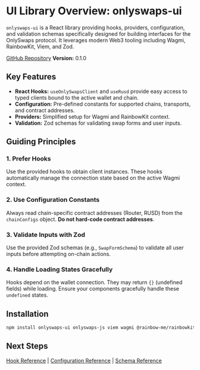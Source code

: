 # UI Library Overview: onlyswaps-ui

`onlyswaps-ui` is a React library providing hooks, providers, configuration, and validation schemas specifically designed for building interfaces for the OnlySwaps protocol. It leverages modern Web3 tooling including Wagmi, RainbowKit, Viem, and Zod.

[GitHub Repository](https://github.com/randa-mu/onlyswaps-ui)
**Version:** 0.1.0

## Key Features

*   **React Hooks:** `useOnlySwapsClient` and `useRusd` provide easy access to typed clients bound to the active wallet and chain.
*   **Configuration:** Pre-defined constants for supported chains, transports, and contract addresses.
*   **Providers:** Simplified setup for Wagmi and RainbowKit context.
*   **Validation:** Zod schemas for validating swap forms and user inputs.

## Guiding Principles

### 1. Prefer Hooks

Use the provided hooks to obtain client instances. These hooks automatically manage the connection state based on the active Wagmi context.

### 2. Use Configuration Constants

Always read chain-specific contract addresses (Router, RUSD) from the `chainConfigs` object. **Do not hard-code contract addresses**.

### 3. Validate Inputs with Zod

Use the provided Zod schemas (e.g., `SwapFormSchema`) to validate all user inputs before attempting on-chain actions.

### 4. Handle Loading States Gracefully

Hooks depend on the wallet connection. They may return `{}` (undefined fields) while loading. Ensure your components gracefully handle these `undefined` states.

## Installation

```bash
npm install onlyswaps-ui onlyswaps-js viem wagmi @rainbow-me/rainbowkit zod @hookform/resolvers
```

## Next Steps

[Hook Reference](https://www.google.com/search?q=./hooks.md) | [Configuration Reference](https://www.google.com/search?q=./configuration.md) | [Schema Reference](https://www.google.com/search?q=./schemas.md)
